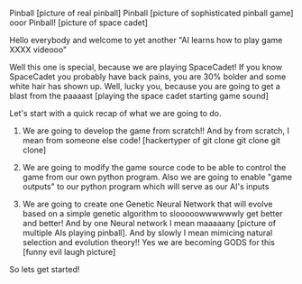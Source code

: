 Pinball
[picture of real pinball]
Pinball
[picture of sophisticated pinball game]
ooor Pinball!
[picture of space cadet]

Hello everybody and welcome to yet another "AI learns how to play game XXXX videooo"

Well this one is special, because we are playing SpaceCadet!
If you know SpaceCadet you probably have back pains, you are 30% bolder and some white hair has shown up.
Well, lucky you, because you are going to get a blast from the paaaast
[playing the space cadet starting game sound]

Let's start with a quick recap of what we are going to do.

1. We are going to develop the game from scratch!! And by from scratch, I mean from someone else code!
[hackertyper of git clone git clone git clone]

2. We are going to modify the game source code to be able to control the game from our own python program. Also we are going to enable "game outputs" to our python program which will serve as our AI's inputs

3. We are going to create one Genetic Neural Network that will evolve based on a simple genetic algorithm to slooooowwwwwwly get better and better! And by one Neural network I mean maaaaany [picture of multiple AIs playing pinball]. And by slowly I mean mimicing natural selection and evolution theory!! Yes we are becoming GODS for this [funny evil laugh picture]

So lets get started!

